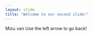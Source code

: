 ```yaml
---
layout: slide
title: "Welcome to our second slide!"
---
```

Mizu van
Use the left arrow to go back!
